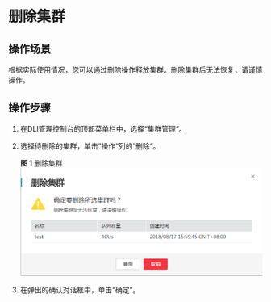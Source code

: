 # 删除集群<a name="dli_01_0365"></a>

## 操作场景<a name="zh-cn_topic_0122016945_zh-cn_topic_0093946752_section34490017171943"></a>

根据实际使用情况，您可以通过删除操作释放集群。删除集群后无法恢复，请谨慎操作。

## 操作步骤<a name="zh-cn_topic_0122016945_zh-cn_topic_0093946752_section1015535913555"></a>

1.  在DLI管理控制台的顶部菜单栏中，选择“集群管理“。
2.  选择待删除的集群，单击“操作“列的“删除“。

    **图 1**  删除集群<a name="zh-cn_topic_0122016945_fig1278920275406"></a>  
    ![](figures/删除集群.png "删除集群")

3.  在弹出的确认对话框中，单击“确定“。

